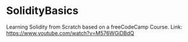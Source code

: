 # SolidityBasics
Learning Solidity from Scratch based on a freeCodeCamp Course.
Link: https://www.youtube.com/watch?v=M576WGiDBdQ

